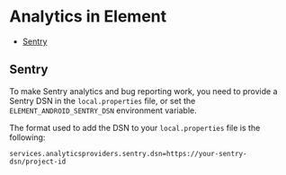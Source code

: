 # Analytics in Element

<!--- TOC -->

* [Sentry](#sentry)

<!--- END -->

## Sentry

To make Sentry analytics and bug reporting work, you need to provide a Sentry DSN in the `local.properties` file, or set the `ELEMENT_ANDROID_SENTRY_DSN` environment variable.

The format used to add the DSN to your `local.properties` file is the following:

```properties
services.analyticsproviders.sentry.dsn=https://your-sentry-dsn/project-id
```
